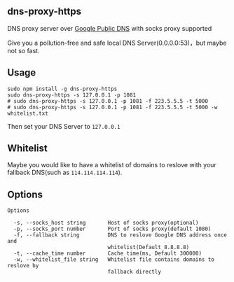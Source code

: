 ## dns-proxy-https

DNS proxy server over [Google Public DNS](https://dns.google.com/) with socks proxy supported

Give you a pollution-free and safe local DNS Server(0.0.0.0:53)，but maybe not so fast.
## Usage

``` shell
sudo npm install -g dns-proxy-https
sudo dns-proxy-https -s 127.0.0.1 -p 1081
# sudo dns-proxy-https -s 127.0.0.1 -p 1081 -f 223.5.5.5 -t 5000
# sudo dns-proxy-https -s 127.0.0.1 -p 1081 -f 223.5.5.5 -t 5000 -w whitelist.txt
```

Then set your DNS Server to `127.0.0.1`

## Whitelist

Maybe you would like to have a whitelist of domains to reslove with your fallback DNS(such as `114.114.114.114`).


## Options

``` shell
Options

  -s, --socks_host string       Host of socks proxy(optional)
  -p, --socks_port number       Port of socks proxy(default 1080)
  -f, --fallback string         DNS to reslove Google DNS address once and
                                whitelist(Default 8.8.8.8)
  -t, --cache_time number       Cache time(ms, Default 300000)
  -w, --whitelist_file string   Whitelist file contains domains to reslove by
                                fallback directly
```
